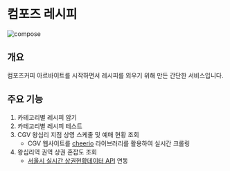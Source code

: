 # 컴포즈 레시피

![compose](https://composecoffee.com/files/attach/images/182/bcb39e3ac799ff52cdf0d32a8ebfbf92.jpg)

## 개요

컴포즈커피 아르바이트를 시작하면서 레시피를 외우기 위해 만든 간단한 서비스입니다.

## 주요 기능

1. 카테고리별 레시피 암기
2. 카테고리별 레시피 테스트
3. CGV 왕십리 지점 상영 스케줄 및 예매 현황 조회
   - CGV 웹사이트를 [cheerio](https://www.npmjs.com/package/cheerio) 라이브러리를 활용하여 실시간 크롤링
4. 왕십리역 권역 상권 혼잡도 조회
   - [서울시 실시간 상권현황데이터 API](https://data.seoul.go.kr/dataList/OA-22385/F/1/datasetView.do) 연동
